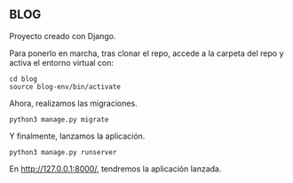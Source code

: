 ## BLOG

Proyecto creado con Django.

Para ponerlo en marcha, tras clonar el repo, accede a la carpeta del repo y activa el entorno virtual con:

```
cd blog
source blog-env/bin/activate
```

Ahora, realizamos las migraciones.

```
python3 manage.py migrate
```

Y finalmente, lanzamos la aplicación.

```
python3 manage.py runserver
```

En http://127.0.0.1:8000/, tendremos la aplicación lanzada.


